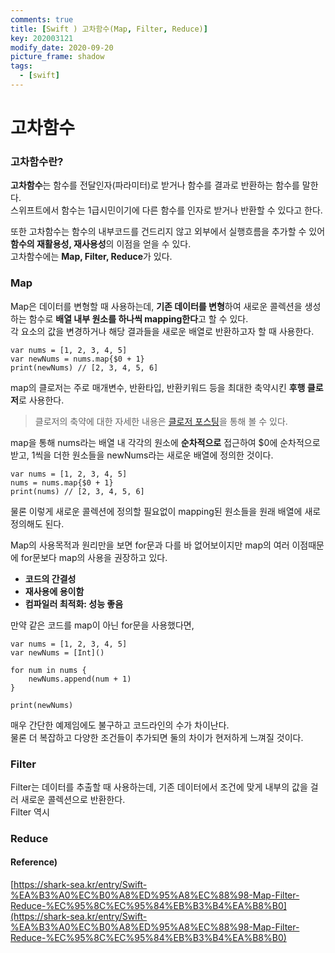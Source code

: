 ```yaml
---
comments: true
title: [Swift ) 고차함수(Map, Filter, Reduce)]
key: 202003121
modify_date: 2020-09-20
picture_frame: shadow
tags:
  - [swift]
---
```


# 고차함수
 
### 고차함수란?
 
**고차함수**는 함수를 전달인자(파라미터)로 받거나 함수를 결과로 반환하는 함수를 말한다.   
스위프트에서 함수는 1급시민이기에 다른 함수를 인자로 받거나 반환할 수 있다고 한다.   
 
또한 고차함수는 함수의 내부코드를 건드리지 않고 외부에서 실행흐름을 추가할 수 있어 **함수의 재활용성, 재사용성**의 이점을 얻을 수 있다.   
고차함수에는 **Map, Filter, Reduce**가 있다.
 
### Map
 
Map은 데이터를 변형할 때 사용하는데, **기존 데이터를 변형**하여 새로운 콜렉션을 생성하는 함수로 **배열 내부 원소를 하나씩 mapping한다**고 할 수 있다.   
각 요소의 값을 변경하거나 해당 결과들을 새로운 배열로 반환하고자 할 때 사용한다.
```
var nums = [1, 2, 3, 4, 5]
var newNums = nums.map{$0 + 1}
print(newNums) // [2, 3, 4, 5, 6]
```
map의 클로저는 주로 매개변수, 반환타입, 반환키워드 등을 최대한 축약시킨 **후행 클로저**로 사용한다.   
 
> 클로저의 축약에 대한 자세한 내용은 [클로저 포스팅](https://khyeji98.github.io/post/2020/02/07/closure.html)을 통해 볼 수 있다.
 
map을 통해 nums라는 배열 내 각각의 원소에 **순차적으로** 접근하여 $0에 순차적으로 받고, 1씩을 더한 원소들을 newNums라는 새로운 배열에 정의한 것이다.
```
var nums = [1, 2, 3, 4, 5]
nums = nums.map{$0 + 1}
print(nums) // [2, 3, 4, 5, 6]
```
물론 이렇게 새로운 콜렉션에 정의할 필요없이 mapping된 원소들을 원래 배열에 새로 정의해도 된다.
    
    
Map의 사용목적과 원리만을 보면 for문과 다를 바 없어보이지만 map의 여러 이점때문에 for문보다 map의 사용을 권장하고 있다.   
 
- **코드의 간결성**
- **재사용에 용이함**
- **컴파일러 최적화: 성능 좋음**
 
만약 같은 코드를 map이 아닌 for문을 사용했다면,
```
var nums = [1, 2, 3, 4, 5]
var newNums = [Int]()

for num in nums {
    newNums.append(num + 1)
}

print(newNums)
```
매우 간단한 예제임에도 불구하고 코드라인의 수가 차이난다.   
물론 더 복잡하고 다양한 조건들이 추가되면 둘의 차이가 현저하게 느껴질 것이다.
 
### Filter
 
Filter는 데이터를 추출할 때 사용하는데, 기존 데이터에서 조건에 맞게 내부의 값을 걸러 새로운 콜렉션으로 반환한다.   
Filter 역시 
 
### Reduce

#### Reference)
 
[https://shark-sea.kr/entry/Swift-%EA%B3%A0%EC%B0%A8%ED%95%A8%EC%88%98-Map-Filter-Reduce-%EC%95%8C%EC%95%84%EB%B3%B4%EA%B8%B0](https://shark-sea.kr/entry/Swift-%EA%B3%A0%EC%B0%A8%ED%95%A8%EC%88%98-Map-Filter-Reduce-%EC%95%8C%EC%95%84%EB%B3%B4%EA%B8%B0)
